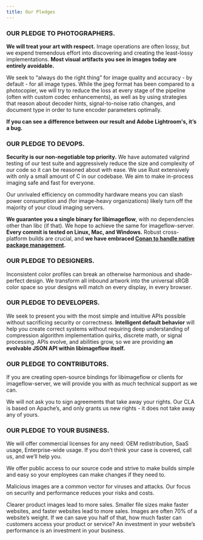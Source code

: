 ```yaml
---
title: Our Pledges
---
```




### OUR PLEDGE TO PHOTOGRAPHERS.

**We will treat your art with respect.** Image operations are often lossy, but we expend tremendous effort into discovering and creating the least-lossy implementations. **Most visual artifacts you see in images today are entirely avoidable.**

We seek to “always do the right thing” for image quality and accuracy - by default - for all image types. While the jpeg format has been compared to a photocopier, we will try to reduce the loss at every stage of the pipeline (often with custom codec enhancements), as well as by using strategies that reason about decoder hints, signal-to-noise ratio changes, and document type in order to tune encoder parameters optimally.

**If you can see a difference between our result and Adobe Lightroom's, it’s a bug.**


### OUR PLEDGE TO DEVOPS.

**Security is our non-negotiable top priority.** We have automated valgrind testing of our test suite and aggressively reduce the size and complexity of our code so it can be reasoned about with ease. We use Rust extensively with only a small amount of C in our codebase. We aim to make in-process imaging safe and fast for everyone.

Our unrivaled efficiency on commodity hardware means you can slash power consumption and (for image-heavy organizations) likely turn off the majority of your cloud imaging servers.

**We guarantee you a single binary for libimageflow**, with no dependencies other than libc (if that). We hope to achieve the same for imageflow-server. **Every commit is tested on Linux, Mac, and Windows.** Robust cross-platform builds are crucial, and **we have embraced [Conan to handle native package management](https://www.conan.io/).**


### OUR PLEDGE TO DESIGNERS.

Inconsistent color profiles can break an otherwise harmonious and shade-perfect design. We transform all inbound artwork into the universal sRGB color space so your designs will match on every display, in every browser.

### OUR PLEDGE TO DEVELOPERS.

We seek to present you with the most simple and intuitive APIs possible without sacrificing security or correctness. **Intelligent default behavior** will help you create correct systems without requiring deep understanding of compression algorithm implementation quirks, discrete math, or signal processing. APIs evolve, and abilities grow, so we are providing **an evolvable JSON API within libimageflow itself.**

### OUR PLEDGE TO CONTRIBUTORS.

If you are creating open-source bindings for libimageflow or clients for imageflow-server, we will provide you with as much technical support as we can.

We will not ask you to sign agreements that take away your rights. Our CLA is based on Apache’s, and only grants us new rights - it does not take away any of yours.

### OUR PLEDGE TO YOUR BUSINESS.

We will offer commercial licenses for any need: OEM redistribution, SaaS usage, Enterprise-wide usage. If you don’t think your case is covered, call us, and we’ll help you.

We offer public access to our source code and strive to make builds simple and easy so your employees can make changes if they need to.

Malicious images are a common vector for viruses and attacks. Our focus on security and performance reduces your risks and costs.  

Clearer product images lead to more sales. Smaller file sizes make faster websites, and faster websites lead to more sales. Images are often 70% of a website’s weight. If we can save you half of that, how much faster can customers access your product or service? An investment in your website’s performance is an investment in your business.

